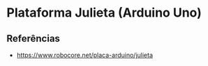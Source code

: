 # Plataforma Julieta (Arduino Uno)

## Referências
* https://www.robocore.net/placa-arduino/julieta
